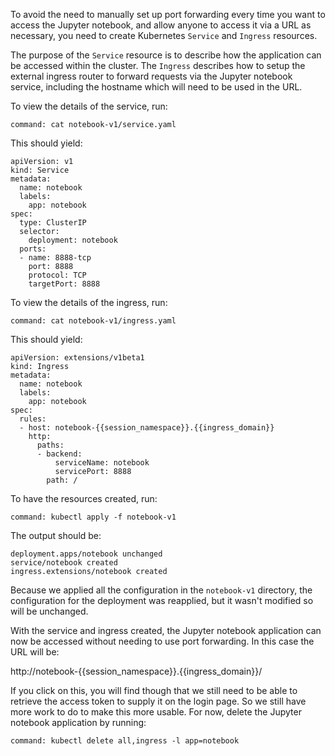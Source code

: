 To avoid the need to manually set up port forwarding every time you want to access the Jupyter notebook, and allow anyone to access it via a URL as necessary, you need to create Kubernetes ``Service`` and ``Ingress`` resources.

The purpose of the ``Service`` resource is to describe how the application can be accessed within the cluster. The ``Ingress`` describes how to setup the external ingress router to forward requests via the Jupyter notebook service, including the hostname which will need to be used in the URL.

To view the details of the service, run:

```terminal:execute
command: cat notebook-v1/service.yaml
```

This should yield:

```
apiVersion: v1
kind: Service
metadata:
  name: notebook
  labels:
    app: notebook
spec:
  type: ClusterIP
  selector:
    deployment: notebook
  ports:
  - name: 8888-tcp
    port: 8888
    protocol: TCP
    targetPort: 8888
```

To view the details of the ingress, run:

```terminal:execute
command: cat notebook-v1/ingress.yaml
```

This should yield:

```
apiVersion: extensions/v1beta1
kind: Ingress
metadata:
  name: notebook
  labels:
    app: notebook
spec:
  rules:
  - host: notebook-{{session_namespace}}.{{ingress_domain}}
    http:
      paths:
      - backend:
          serviceName: notebook
          servicePort: 8888
        path: /
```

To have the resources created, run:

```terminal:execute
command: kubectl apply -f notebook-v1
```

The output should be:

```
deployment.apps/notebook unchanged
service/notebook created
ingress.extensions/notebook created
```

Because we applied all the configuration in the ``notebook-v1`` directory, the configuration for the deployment was reapplied, but it wasn't modified so will be unchanged.

With the service and ingress created, the Jupyter notebook application can now be accessed without needing to use port forwarding. In this case the URL will be:

http://notebook-{{session_namespace}}.{{ingress_domain}}/

If you click on this, you will find though that we still need to be able to retrieve the access token to supply it on the login page. So we still have more work to do to make this more usable. For now, delete the Jupyter notebook application by running:

```terminal:execute
command: kubectl delete all,ingress -l app=notebook
```
